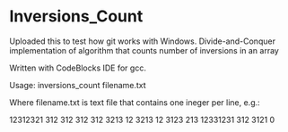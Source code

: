 Inversions_Count
================

Uploaded this to test how git works with Windows. Divide-and-Conquer implementation of algorithm that counts number of inversions in an array

Written with CodeBlocks IDE for gcc.

Usage: inversions_count filename.txt

Where filename.txt is text file that contains one ineger per line, e.g.:

12312321
312
312
312
312
3213
12
3213
12
3123
213
12331231
312
3121
0
